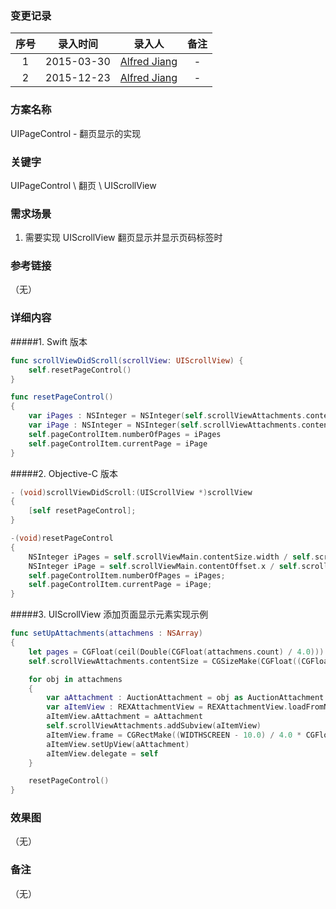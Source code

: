 ### 变更记录

| 序号 | 录入时间 | 录入人 | 备注 |
|:--------:|:--------:|:--------:|:--------:|
| 1 | 2015-03-30 | [Alfred Jiang](https://github.com/viktyz) | - |
| 2 | 2015-12-23 | [Alfred Jiang](https://github.com/viktyz) | - |

### 方案名称

UIPageControl - 翻页显示的实现

### 关键字

UIPageControl \ 翻页 \ UIScrollView

### 需求场景

1. 需要实现 UIScrollView 翻页显示并显示页码标签时

### 参考链接
（无）

### 详细内容

#####1. Swift 版本
```swift
func scrollViewDidScroll(scrollView: UIScrollView) {
    self.resetPageControl()
}

func resetPageControl()
{
    var iPages : NSInteger = NSInteger(self.scrollViewAttachments.contentSize.width / self.scrollViewAttachments.frame.size.width)
    var iPage : NSInteger = NSInteger(self.scrollViewAttachments.contentOffset.x / self.scrollViewAttachments.frame.size.width)
    self.pageControlItem.numberOfPages = iPages
    self.pageControlItem.currentPage = iPage
}
```

#####2. Objective-C 版本
```objectivec
- (void)scrollViewDidScroll:(UIScrollView *)scrollView
{
    [self resetPageControl];
}

-(void)resetPageControl
{
    NSInteger iPages = self.scrollViewMain.contentSize.width / self.scrollViewMain.frame.size.width;
    NSInteger iPage = self.scrollViewMain.contentOffset.x / self.scrollViewMain.frame.size.width;
    self.pageControlItem.numberOfPages = iPages;
    self.pageControlItem.currentPage = iPage;
}
```

#####3. UIScrollView 添加页面显示元素实现示例
```swift
func setUpAttachments(attachmens : NSArray)
{
    let pages = CGFloat(ceil(Double(CGFloat(attachmens.count) / 4.0))) //向上取整计算页总数
    self.scrollViewAttachments.contentSize = CGSizeMake(CGFloat((CGFloat(WIDTHSCREEN - 10.0)) * pages), 100.0)

    for obj in attachmens
    {
        var aAttachment : AuctionAttachment = obj as AuctionAttachment
        var aItemView : REXAttachmentView = REXAttachmentView.loadFromNibNamed("REXAttachmentView", bundle: nil) as REXAttachmentView
        aItemView.aAttachment = aAttachment
        self.scrollViewAttachments.addSubview(aItemView)
        aItemView.frame = CGRectMake((WIDTHSCREEN - 10.0) / 4.0 * CGFloat(attachmens.indexOfObject(aAttachment)), 0, (WIDTHSCREEN - 10.0) / 4.0, 100.0)
        aItemView.setUpView(aAttachment)
        aItemView.delegate = self
    }

    resetPageControl()
}
```

### 效果图
（无）

### 备注
（无）